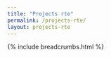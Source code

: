 ```yaml
---
title: "Projects rte"
permalink: /projects-rte/
layout: projects-rte
---
```


{% include breadcrumbs.html %}
